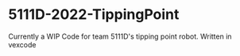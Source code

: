 # 5111D-2022-TippingPoint
Currently a WIP
Code for team 5111D's tipping point robot.
Written in vexcode

